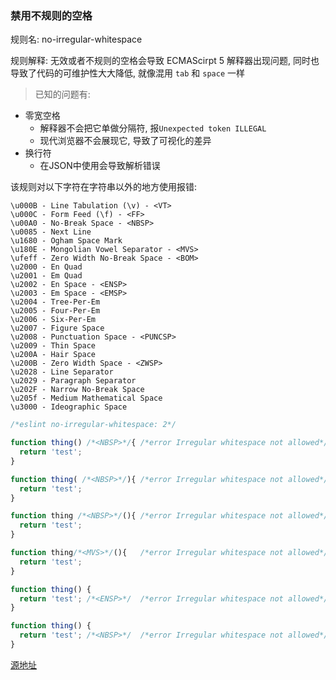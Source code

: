 ### 禁用不规则的空格
规则名: no-irregular-whitespace

规则解释: 无效或者不规则的空格会导致 ECMAScirpt 5 解释器出现问题,  同时也导致了代码的可维护性大大降低, 就像混用 `tab` 和 `space` 一样

> 已知的问题有:
 * 零宽空格
    + 解释器不会把它单做分隔符, 报`Unexpected token ILLEGAL`
    + 现代浏览器不会展现它, 导致了可视化的差异
 *  换行符
    + 在JSON中使用会导致解析错误




该规则对以下字符在字符串以外的地方使用报错:
```
\u000B - Line Tabulation (\v) - <VT>
\u000C - Form Feed (\f) - <FF>
\u00A0 - No-Break Space - <NBSP>
\u0085 - Next Line
\u1680 - Ogham Space Mark
\u180E - Mongolian Vowel Separator - <MVS>
\ufeff - Zero Width No-Break Space - <BOM>
\u2000 - En Quad
\u2001 - Em Quad
\u2002 - En Space - <ENSP>
\u2003 - Em Space - <EMSP>
\u2004 - Tree-Per-Em
\u2005 - Four-Per-Em
\u2006 - Six-Per-Em
\u2007 - Figure Space
\u2008 - Punctuation Space - <PUNCSP>
\u2009 - Thin Space
\u200A - Hair Space
\u200B - Zero Width Space - <ZWSP>
\u2028 - Line Separator
\u2029 - Paragraph Separator
\u202F - Narrow No-Break Space
\u205f - Medium Mathematical Space
\u3000 - Ideographic Space
```

```js
/*eslint no-irregular-whitespace: 2*/

function thing() /*<NBSP>*/{ /*error Irregular whitespace not allowed*/
  return 'test';
}

function thing( /*<NBSP>*/){ /*error Irregular whitespace not allowed*/
  return 'test';
}

function thing /*<NBSP>*/(){ /*error Irregular whitespace not allowed*/
  return 'test';
}

function thing᠎/*<MVS>*/(){   /*error Irregular whitespace not allowed*/
  return 'test';
}

function thing() {
  return 'test'; /*<ENSP>*/  /*error Irregular whitespace not allowed*/
}

function thing() {
  return 'test'; /*<NBSP>*/  /*error Irregular whitespace not allowed*/
}
```

[源地址](http://eslint.org/docs/rules/no-irregular-whitespace)